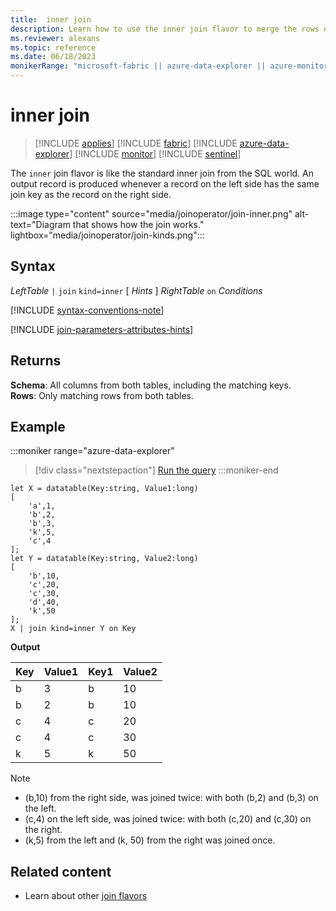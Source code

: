 ```yaml
---
title:  inner join
description: Learn how to use the inner join flavor to merge the rows of two tables. 
ms.reviewer: alexans
ms.topic: reference
ms.date: 06/18/2023
monikerRange: "microsoft-fabric || azure-data-explorer || azure-monitor || microsoft-sentinel "
---
```


# inner join

> [!INCLUDE [applies](../includes/applies-to-version/applies.md)] [!INCLUDE [fabric](../includes/applies-to-version/fabric.md)] [!INCLUDE [azure-data-explorer](../includes/applies-to-version/azure-data-explorer.md)] [!INCLUDE [monitor](../includes/applies-to-version/monitor.md)] [!INCLUDE [sentinel](../includes/applies-to-version/sentinel.md)] 


The `inner` join flavor is like the standard inner join from the SQL world. An output record is produced whenever a record on the left side has the same join key as the record on the right side.

:::image type="content" source="media/joinoperator/join-inner.png" alt-text="Diagram that shows how the join works." lightbox="media/joinoperator/join-kinds.png":::

## Syntax

*LeftTable* `|` `join` `kind=inner` [ *Hints* ] *RightTable* `on` *Conditions*

[!INCLUDE [syntax-conventions-note](../includes/syntax-conventions-note.md)]

[!INCLUDE [join-parameters-attributes-hints](../includes/join-parameters-attributes-hints.md)]

## Returns

**Schema**: All columns from both tables, including the matching keys.  
**Rows**: Only matching rows from both tables.

## Example

:::moniker range="azure-data-explorer"
> [!div class="nextstepaction"]
> <a href="https://dataexplorer.azure.com/clusters/help/databases/Samples?query=H4sIAAAAAAAAA8tJLVGIULBVSEksAcKknFQN79RKq+KSosy8dB2FsMSc0lRDq5z8vHRNrmguBSBQT1TXMdSBMJPUdYwQTGMoM1tdxxTKTFbXMeGKtebKAdoSid8WI1RbgOYZGiBMMUJiG8PYKUDTDZAsNQBZFaFQo5CVn5mnkJ2Zl2KbmZeXWgS0Oj9PAWgjAEho/dHtAAAA" target="_blank">Run the query</a>
:::moniker-end

```kusto
let X = datatable(Key:string, Value1:long)
[
    'a',1,
    'b',2,
    'b',3,
    'k',5,
    'c',4
];
let Y = datatable(Key:string, Value2:long)
[
    'b',10,
    'c',20,
    'c',30,
    'd',40,
    'k',50
];
X | join kind=inner Y on Key
```

**Output**

|Key|Value1|Key1|Value2|
|---|---|---|---|
|b|3|b|10|
|b|2|b|10|
|c|4|c|20|
|c|4|c|30|
|k|5|k|50|

> [!NOTE]
>
> * (b,10) from the right side, was joined twice: with both (b,2) and (b,3) on the left.
> * (c,4) on the left side, was joined twice: with both (c,20) and (c,30) on the right.
> * (k,5) from the left and (k, 50) from the right was joined once.

## Related content

* Learn about other [join flavors](join-operator.md#returns)
